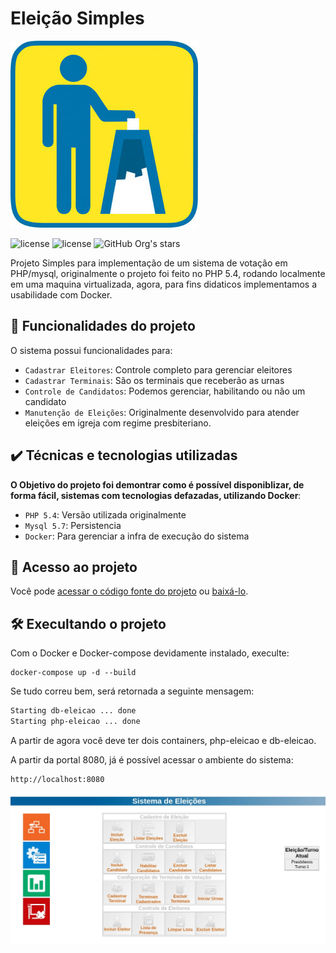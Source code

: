 # Eleição Simples

![banner](www/html/images/capa-eleicoes.jpg)

![license](https://img.shields.io/github/license/omarcoscardoso/eleicao-simples)
![license](https://img.shields.io/badge/PHP-dev-green)
![GitHub Org's stars](https://img.shields.io/github/stars/omarcoscardoso?style=social)

Projeto Simples para implementação de um sistema de votação em PHP/mysql, originalmente o projeto foi feito no PHP 5.4, rodando localmente em uma maquina virtualizada, agora, para fins didaticos implementamos a usabilidade com Docker.

## 🔨 Funcionalidades do projeto

O sistema possui funcionalidades para:

- `Cadastrar Eleitores`: Controle completo para gerenciar eleitores
- `Cadastrar Terminais`: São os terminais que receberão as urnas
- `Controle de Candidatos`: Podemos gerenciar, habilitando ou não um candidato
- `Manutenção de Eleições`: Originalmente desenvolvido para atender eleições em igreja com regime presbiteriano.

## ✔️ Técnicas e tecnologias utilizadas

**O Objetivo do projeto foi demontrar como é possível disponiblizar, de forma fácil,  sistemas com tecnologias defazadas, utilizando Docker**:

- `PHP 5.4`: Versão utilizada originalmente
- `Mysql 5.7`: Persistencia
- `Docker`: Para gerenciar a infra de execução do sistema

## 📁 Acesso ao projeto

Você pode [acessar o código fonte do projeto](https://github.com/omarcoscardoso/eleicao-simples) ou [baixá-lo](https://github.com/omarcoscardoso/eleicao-simples/archive/refs/heads/main.zip).

## 🛠️ Execultando o projeto

Com o Docker e Docker-compose devidamente instalado, execulte:

```docker
docker-compose up -d --build
```

Se tudo correu bem, será retornada a seguinte mensagem:

```bash
Starting db-eleicao ... done
Starting php-eleicao ... done
```

A partir de agora você deve ter dois containers, php-eleicao e db-eleicao.

A partir da portal 8080, já é possível acessar o ambiente do sistema:

```http
http://localhost:8080
```

![banner](www/html/images/banner.jpg)
